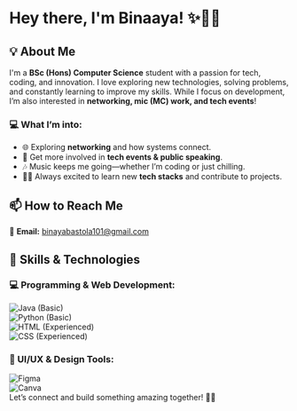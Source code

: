 # Hey there, I'm **Binaaya**! ✨👩‍💻  

## 💡 About Me  

I'm a **BSc (Hons) Computer Science** student with a passion for tech, coding, and innovation. I love exploring new technologies, solving problems, and constantly learning to improve my skills. While I focus on development, I’m also interested in **networking, mic (MC) work, and tech events**!  

### 💻 What I’m into:  
- 🌐 Exploring **networking** and how systems connect.  
- 🎤 Get more involved in **tech events & public speaking**.   
- 🎶 Music keeps me going—whether I’m coding or just chilling.  
- 👩‍💻 Always excited to learn new **tech stacks** and contribute to projects.
  
## 📫 How to Reach Me  
📧 **Email:** [binayabastola101@gmail.com](mailto:binayabastola101@gmail.com)  

## 🔧 Skills & Technologies 
### **💻 Programming & Web Development:**  
![Java (Basic)](https://img.shields.io/badge/-Java-007396?style=flat&logo=java&logoColor=white)  
![Python (Basic)](https://img.shields.io/badge/-Python-3776AB?style=flat&logo=python&logoColor=white)  
![HTML (Experienced)](https://img.shields.io/badge/-HTML5-E34F26?style=flat&logo=html5&logoColor=white)  
![CSS (Experienced)](https://img.shields.io/badge/-CSS3-1572B6?style=flat&logo=css3&logoColor=white)  

### **🎨 UI/UX & Design Tools:**  
![Figma](https://img.shields.io/badge/-Figma-F24E1E?style=flat&logo=figma&logoColor=white)  
![Canva](https://img.shields.io/badge/-Canva-00C4CC?style=flat&logo=canva&logoColor=white)  
Let’s connect and build something amazing together! 💖🔗  
